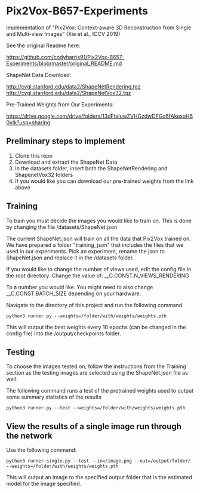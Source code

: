 # Pix2Vox-B657-Experiments
Implementation of "Pix2Vox: Context-aware 3D Reconstruction from Single and Multi-view Images" (Xie et al., ICCV 2019)

See the original Readme here:
  
https://github.com/codyharris91/Pix2Vox-B657-Experiments/blob/master/original_README.md

ShapeNet Data Download:
  
http://cvgl.stanford.edu/data2/ShapeNetRendering.tgz
http://cvgl.stanford.edu/data2/ShapeNetVox32.tgz

Pre-Trained Weights from Our Experiments:
  
https://drive.google.com/drive/folders/13dFtxluwZVHGzdwDFGc6fAkexoH60vlk?usp=sharing

## Preliminary steps to implement

1. Clone this repo  
2. Download and extract the ShapeNet Data  
3. In the datasets folder, insert both the ShapeNetRendering and ShapenetVox32 folders  
4. If you would like you can download our pre-trained weights from the link above

## Training

To train you must decide the images you would like to train on. This is done by changing the file /datasets/ShapeNet.json

The current ShapeNet.json will train on all the data that Pix2Vox trained on. We have prepared a folder "training_json" that includes the files that we used in our experiments.
Pick an experiment, rename the json to ShapeNet.json and replace it in the /datasets folder.

If you would like to change the number of views used, edit the config file in the root directory. Change the value of:
__C.CONST.N_VIEWS_RENDERING

To a number you would like. You might need to also change __C.CONST.BATCH_SIZE depending on your hardware.

Navigate to the directory of this project and run the following command

```
python3 runner.py --weights=/folder/with/weights/weights.pth
```

This will output the best weights every 10 epochs (can be changed in the config file) into the /output/checkpoints folder.

## Testing

To choose the images tested on, follow the instructions from the Training section as the testing images are selected using the ShapeNet.json file as well.

The following command runs a test of the pretrained weights used to output some summary statistics of the results

```
python3 runner.py --test --weights=/folder/with/weights/weights.pth
```

## View the results of a single image run through the network

Use the following command:

```
python3 runner-single.py --test --in=/image.png --out=/output/folder/ --weights=/folder/with/weights/weights.pth
```

This will output an image to the specified output folder that is the estimated model for the image specified.
